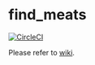 
# find_meats

[![CircleCI](https://circleci.com/gh/matasuke/find_meats.svg?style=svg&circle-token=46a7df08e92ac79d6e1fe41676781abf94fa21c9)](https://circleci.com/gh/matasuke/find_meats)

Please refer to [wiki](https://github.com/matasuke/find_meats/wiki).
